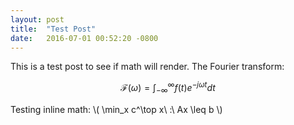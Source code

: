 ```yaml
---
layout: post
title:  "Test Post"
date:   2016-07-01 00:52:20 -0800
---
```

This is a test post to see if math will render. The Fourier transform:

$$\mathcal{F}(\omega) = \int_{-\infty}^\infty f(t) e^{-j \omega t} dt$$

Testing inline math: \\( \min_x c^\top x\ :\ Ax \leq b \\)
